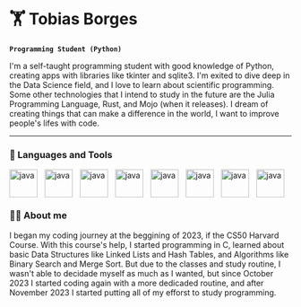 # 🏋️ Tobias Borges

**`Programming Student (Python)`**

I'm a self-taught programming student with good knowledge of Python, creating apps with libraries like tkinter and sqlite3. I'm exited to dive deep in the Data Science field, and I love to learn about scientific programming. Some other technologies that I intend to study in the future are the Julia Programming Language, Rust, and Mojo (when it releases). I dream of creating things that can make a difference in the world, I want to improve people's lifes with code.

---

### 🧰 Languages and Tools

<img align="left" alt="java" width="50px" style="padding-right:10px;" src="https://cdn.jsdelivr.net/gh/devicons/devicon@latest/icons/python/python-original.svg" />
<img align="left" alt="java" width="50px" style="padding-right:10px;" src="https://cdn.jsdelivr.net/gh/devicons/devicon@latest/icons/vscode/vscode-original.svg" />
<img align="left" alt="java" width="50px" style="padding-right:10px;" src="https://cdn.jsdelivr.net/gh/devicons/devicon@latest/icons/git/git-original.svg" />
<img align="left" alt="java" width="50px" style="padding-right:10px;" src="https://cdn.jsdelivr.net/gh/devicons/devicon@latest/icons/numpy/numpy-original.svg" />
<img align="left" alt="java" width="50px" style="padding-right:10px;" src="https://cdn.jsdelivr.net/gh/devicons/devicon@latest/icons/pandas/pandas-original.svg" />
<img align="left" alt="java" width="50px" style="padding-right:10px;" src="https://cdn.jsdelivr.net/gh/devicons/devicon@latest/icons/jupyter/jupyter-original-wordmark.svg" />
<img align="left" alt="java" width="50px" style="padding-right:10px;" src="https://cdn.jsdelivr.net/gh/devicons/devicon@latest/icons/anaconda/anaconda-original.svg" />
<img align="left" alt="java" width="50px" style="padding-right:10px;" src="https://cdn.jsdelivr.net/gh/devicons/devicon@latest/icons/c/c-original.svg" />
<br>
<br>

---


### 🧑‍💻 About me

I began my coding journey at the beggining of 2023, if the CS50 Harvard Course. With this course's help, I started programming in C, learned about basic Data Structures like Linked Lists and Hash Tables, and Algorithms like Binary Search and Merge Sort. But due to the classes and study routine, I wasn't able to decidade myself as much as I wanted, but since October 2023 I started coding again with a more dedicaded routine, and after November 2023 I started putting all of my efforst to study programming.



<!---
tobiasborgesguimaraes/tobiasborgesguimaraes is a ✨ special ✨ repository because its `README.md` (this file) appears on your GitHub profile.
You can click the Preview link to take a look at your changes.
--->
